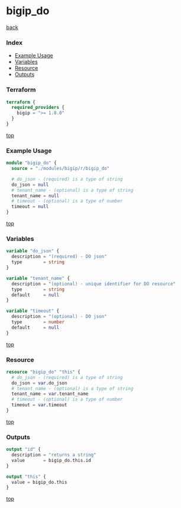 # bigip_do

[back](../bigip.md)

### Index

- [Example Usage](#example-usage)
- [Variables](#variables)
- [Resource](#resource)
- [Outputs](#outputs)

### Terraform

```terraform
terraform {
  required_providers {
    bigip = ">= 1.8.0"
  }
}
```

[top](#index)

### Example Usage

```terraform
module "bigip_do" {
  source = "./modules/bigip/r/bigip_do"

  # do_json - (required) is a type of string
  do_json = null
  # tenant_name - (optional) is a type of string
  tenant_name = null
  # timeout - (optional) is a type of number
  timeout = null
}
```

[top](#index)

### Variables

```terraform
variable "do_json" {
  description = "(required) - DO json"
  type        = string
}

variable "tenant_name" {
  description = "(optional) - unique identifier for DO resource"
  type        = string
  default     = null
}

variable "timeout" {
  description = "(optional) - DO json"
  type        = number
  default     = null
}
```

[top](#index)

### Resource

```terraform
resource "bigip_do" "this" {
  # do_json - (required) is a type of string
  do_json = var.do_json
  # tenant_name - (optional) is a type of string
  tenant_name = var.tenant_name
  # timeout - (optional) is a type of number
  timeout = var.timeout
}
```

[top](#index)

### Outputs

```terraform
output "id" {
  description = "returns a string"
  value       = bigip_do.this.id
}

output "this" {
  value = bigip_do.this
}
```

[top](#index)